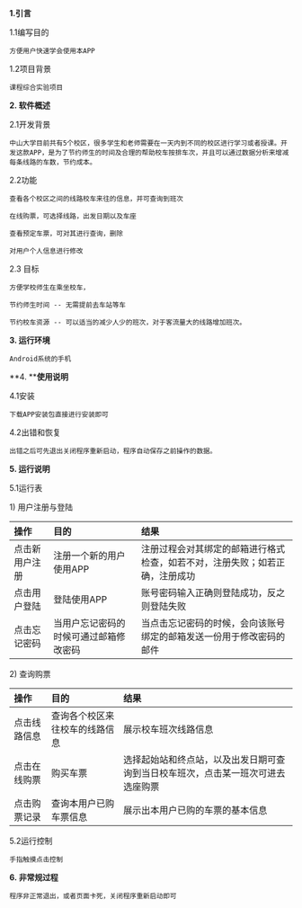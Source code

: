 **1.引言**

1.1编写目的

	方便用户快速学会使用本APP
	
1.2项目背景

	课程综合实验项目
	
**2. 软件概述**

2.1开发背景

	中山大学目前共有5个校区，很多学生和老师需要在一天内到不同的校区进行学习或者授课。开发这款APP，是为了节约师生的时间及合理的帮助校车按排车次，并且可以通过数据分析来增减每条线路的车数，节约成本。
2.2功能

	查看各个校区之间的线路校车来往的信息，并可查询到班次
	
	在线购票，可选择线路，出发日期以及车座
	
	查看预定车票，可对其进行查询，删除
	
	对用户个人信息进行修改
	
2.3 目标

	方便学校师生在乘坐校车，
	
	节约师生时间 -- 无需提前去车站等车
	
 	节约校车资源 -- 可以适当的减少人少的班次，对于客流量大的线路增加班次。

**3. 运行环境**

	Android系统的手机
	
**4. ****使用说明**

4.1安装

	下载APP安装包直接进行安装即可
	
4.2出错和恢复

	出错之后可先退出关闭程序重新启动，程序自动保存之前操作的数据。  
	
**5. 运行说明**

5.1运行表

1) 用户注册与登陆

| 操作   | 目的   | 结果   | 
|:----|:----|:----|
| 点击新用户注册   | 注册一个新的用户使用APP   | 注册过程会对其绑定的邮箱进行格式检查，如若不对，注册失败；如若正确，注册成功   | 
| 点击用户登陆   | 登陆使用APP   | 账号密码输入正确则登陆成功，反之则登陆失败   | 
| 点击忘记密码   | 当用户忘记密码的时候可通过邮箱修改密码   | 当点击忘记密码的时候，会向该账号绑定的邮箱发送一份用于修改密码的邮件   | 


2) 查询购票

| 操作   | 目的   | 结果   | 
|:----|:----|:----|
| 点击线路信息   | 查询各个校区来往校车的线路信息   | 展示校车班次线路信息   | 
| 点击在线购票   | 购买车票   | 选择起始站和终点站，以及出发日期可查询到当日校车班次，点击某一班次可进去选座购票   | 
| 点击购票记录   | 查询本用户已购车票信息   | 展示出本用户已购的车票的基本信息   | 


5.2运行控制

	手指触摸点击控制
	
**6. 非常规过程**

	程序非正常退出，或者页面卡死，关闭程序重新启动即可


